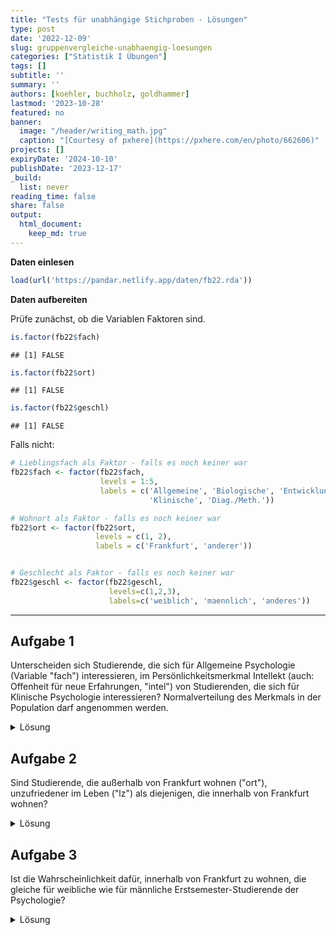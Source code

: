 ```yaml
---
title: "Tests für unabhängige Stichproben - Lösungen" 
type: post
date: '2022-12-09' 
slug: gruppenvergleiche-unabhaengig-loesungen 
categories: ["Statistik I Übungen"] 
tags: [] 
subtitle: ''
summary: '' 
authors: [koehler, buchholz, goldhammer] 
lastmod: '2023-10-28'
featured: no
banner:
  image: "/header/writing_math.jpg"
  caption: "[Courtesy of pxhere](https://pxhere.com/en/photo/662606)"
projects: []
expiryDate: '2024-10-10'
publishDate: '2023-12-17'
_build:
  list: never
reading_time: false
share: false
output:
  html_document:
    keep_md: true
---
```





**Daten einlesen**


```r
load(url('https://pandar.netlify.app/daten/fb22.rda')) 
```

**Daten aufbereiten**

Prüfe zunächst, ob die Variablen Faktoren sind.


```r
is.factor(fb22$fach)
```

```
## [1] FALSE
```

```r
is.factor(fb22$ort)
```

```
## [1] FALSE
```

```r
is.factor(fb22$geschl)
```

```
## [1] FALSE
```

Falls nicht:


```r
# Lieblingsfach als Faktor - falls es noch keiner war
fb22$fach <- factor(fb22$fach, 
                    levels = 1:5,
                    labels = c('Allgemeine', 'Biologische', 'Entwicklung',
                               'Klinische', 'Diag./Meth.'))

# Wohnort als Faktor - falls es noch keiner war
fb22$ort <- factor(fb22$ort, 
                   levels = c(1, 2),
                   labels = c('Frankfurt', 'anderer'))


# Geschlecht als Faktor - falls es noch keiner war
fb22$geschl <- factor(fb22$geschl, 
                      levels=c(1,2,3), 
                      labels=c('weiblich', 'maennlich', 'anderes'))
```

***

## Aufgabe 1
Unterscheiden sich Studierende, die sich für Allgemeine Psychologie (Variable "fach") interessieren, im Persönlichkeitsmerkmal Intellekt (auch: Offenheit für neue Erfahrungen, "intel") von Studierenden, die sich für Klinische Psychologie interessieren? Normalverteilung des Merkmals in der Population darf angenommen werden. 

<details><summary>Lösung</summary>
**Deskriptivstatistische Beantwortung der Fragestellung: grafisch**

```r
data1 <- fb22[ (which(fb22$fach=="Allgemeine"|fb22$fach=="Klinische")), ]
data1$fach <- droplevels(data1$fach)
boxplot(data1$intel ~ data1$fach,
        xlab="Interessenfach", ylab="Intellekt", 
        las=1, cex.lab=1.5, 
        main="Interessenfach und Intellekt")
```

![](pandar.git//lehre/statistik-i/gruppenvergleiche-unabhaengig-loesungen_files/figure-html/unnamed-chunk-4-1.png)<!-- -->

**Deskriptivstatistische Beantwortung der Fragestellung: statistisch**


```r
# Überblick

library(psych)
describeBy(data1$intel, data1$fach)
```

```
## 
##  Descriptive statistics by group 
## group: Allgemeine
##    vars  n mean   sd median trimmed  mad min max range skew kurtosis   se
## X1    1 19 3.79 0.48   3.75    3.76 0.37   3   5     2 0.59     0.08 0.11
## ------------------------------------------------------------------------------------------ 
## group: Klinische
##    vars  n mean   sd median trimmed  mad  min  max range  skew kurtosis   se
## X1    1 57 3.54 0.63   3.75    3.56 0.37 1.75 4.75     3 -0.63     0.34 0.08
```

```r
# Berechnung der empirischen Standardabweichung

intel.A <- data1$intel[(data1$fach=="Allgemeine")]
sigma.A <- sd(intel.A)
n.A <- length(intel.A[!is.na(intel.A)])
sd.A <- sigma.A * sqrt((n.A-1) / n.A)
sd.A 
```

```
## [1] 0.4677997
```

```r
intel.B <- data1$intel[(data1$fach=="Klinische")]
sigma.B <- sd(intel.B)
n.B <- length(intel.B[!is.na(intel.B)])
sd.B <- sigma.B * sqrt((n.B-1) / n.B)
sd.B
```

```
## [1] 0.6255499
```

Mittelwert der Allgemeinen Psychologen (_M_ = 3.79, _SD_ = 0.47) unterscheidet sich deskriptivstatistisch vom Mittelwert der Klinischen (_M_ = 3.54, _SD_ = 0.63).


**Voraussetzungsprüfung: Normalverteilung**

Nicht nötig, da Normalverteilung in Population angenommen werden darf (s. Aufgabenstellung).

**Hypothesen**

* Art des Effekts: Unterschiedshypothese  
* Richtung des Effekts: Ungerichtet $\rightarrow$ ungerichtete Hypothesen  
* Größe des Effekts: Unspezifisch  

Hypthesenpaar (statistisch):  

* $H_0$: $\mu_\text{Allgemeine} =   \mu_\text{Klinische}$
* $H_1$: $\mu_\text{Allgemeine} \ne \mu_\text{Klinische}$

**Spezifikation des Signifikanzniveaus** 

$\alpha = .05$

**Voraussetzungsprüfung: Varianzhomogenität**


```r
library(car)
leveneTest(data1$intel ~ data1$fach)
```

```
## Levene's Test for Homogeneity of Variance (center = median)
##       Df F value Pr(>F)
## group  1  1.3813 0.2437
##       74
```


_F_(1, 74) = 1.38, _p_ = 0.244 $\rightarrow$ Das Ergebnis ist nicht signifikant, die $H_0$ wird beibehalten und Varianzhomogenität angenommen.

**Durchführung des _t_-Tests**


```r
t.test(data1$intel ~ data1$fach,           # abhängige Variable ~ unabhängige Variable
       paired = F,                   # Stichproben sind unabhängig 
       alternative = "two.sided",         # zweiseitige Testung
       var.equal = T,                # Varianzhomogenität ist gegeben (-> Levene-Test)
       conf.level = .95)             # alpha = .05 
```

```
## 
## 	Two Sample t-test
## 
## data:  data1$intel by data1$fach
## t = 1.6058, df = 74, p-value = 0.1126
## alternative hypothesis: true difference in means between group Allgemeine and group Klinische is not equal to 0
## 95 percent confidence interval:
##  -0.0612611  0.5700330
## sample estimates:
## mean in group Allgemeine  mean in group Klinische 
##                 3.789474                 3.535088
```



**Formales Berichten des Ergebnisses**

Es wurde untersucht, ob sich Studierende, die sich für Allgemeine Psychologie interessieren, im Persönlichkeitsmerkmal 'Intellekt' (auch: Offenheit für neue Erfahrungen) von Studierenden, die sich für Klinische Psychologie interessieren, unterscheiden. Deskriptiv liegt ein solcher Unterschied vor: Die Mittelwerte betragen 3.79 (Allgemeine, _SD_ = 0.47) und 3.54 (Klinische, _SD_ = 0.63). Der entsprechende _t_-Test zeigt jedoch ein nicht signifikantes Ergebnis (_t_(_df_ = 74, zweis.) = 1.61, _p_ = 0.113). Die Nullhypothese konnte nicht verworfen werden und wird beibehalten. Die Studierenden sind im Persönlichkeitsmerkmal 'Intellekt' unabhängig davon, ob sie sich für Allgemeine Psychologie oder für Klinische Psychologie interessieren.

</details>

## Aufgabe 2
Sind Studierende, die außerhalb von Frankfurt wohnen ("ort"), unzufriedener im Leben ("lz") als diejenigen, die innerhalb von Frankfurt wohnen?  

<details><summary>Lösung</summary>
**Deskriptivstatistische Beantwortung der Fragestellung: grafisch**


```r
boxplot(fb22$lz ~ fb22$ort,
        xlab="Wohnort", ylab="Lebenszufriedenheit", 
        las=1, cex.lab=1.5, 
        main="Wohnort und Lebenszufriedenheit")
```

![](pandar.git//lehre/statistik-i/gruppenvergleiche-unabhaengig-loesungen_files/figure-html/unnamed-chunk-10-1.png)<!-- -->

**Deskriptivstatistische Beantwortung der Fragestellung: statistisch**


```r
library(psych)
describeBy(fb22$lz, fb22$ort)
```

```
## 
##  Descriptive statistics by group 
## group: Frankfurt
##    vars  n mean   sd median trimmed  mad min max range  skew kurtosis   se
## X1    1 95  4.8 1.15      5     4.9 1.19 1.4 6.6   5.2 -0.77     0.14 0.12
## ------------------------------------------------------------------------------------------ 
## group: anderer
##    vars  n mean   sd median trimmed  mad min max range  skew kurtosis   se
## X1    1 53 4.68 0.91    4.8    4.75 0.89   2 6.2   4.2 -0.73     0.19 0.13
```

```r
summary(fb22[which(fb22$ort=="Frankfurt"), "lz"])
```

```
##    Min. 1st Qu.  Median    Mean 3rd Qu.    Max.    NA's 
##     1.4     4.2     5.0     4.8     5.7     6.6       1
```

```r
summary(fb22[which(fb22$ort=="anderer"), "lz"])
```

```
##    Min. 1st Qu.  Median    Mean 3rd Qu.    Max.    NA's 
##   2.000   4.200   4.800   4.683   5.400   6.200       1
```



Mittelwert der Nicht-Frankfurter:innen ist deskriptiv niedriger als der der Frankfurter:innen.

**Voraussetzungsprüfung: Normalverteilung**


```r
par(mfrow=c(1,2))
lz.F <- fb22[which(fb22$ort=="Frankfurt"), "lz"]
hist(lz.F, xlim=c(1,9), ylim=c(0,.5), main="Lebenzufriedenheit\n(Frankfurter)", xlab="", ylab="", las=1, prob=T)
curve(dnorm(x, mean=mean(lz.F, na.rm=T), sd=sd(lz.F, na.rm=T)), col="red", lwd=2, add=T)
qqnorm(lz.F)
qqline(lz.F, col="red")
```

<img src="pandar.git//lehre/statistik-i/gruppenvergleiche-unabhaengig-loesungen_files/figure-html/unnamed-chunk-13-1.png" style="display: block; margin: auto;" />

$\rightarrow$ Entscheidung: Normalverteilung wird nicht angenommen


```r
par(mfrow=c(1,2))
lz.a <- fb22[which(fb22$ort=="anderer"), "lz"]
hist(lz.a, xlim=c(1,9), main="Lebenszufriedenheit\n(Nicht-Frankfurter)", xlab="", ylab="", las=1, prob=T)
curve(dnorm(x, mean=mean(lz.a, na.rm=T), sd=sd(lz.a, na.rm=T)), col="red", lwd=2, add=T)
qqnorm(lz.a)
qqline(lz.a, col="red")
```

<img src="pandar.git//lehre/statistik-i/gruppenvergleiche-unabhaengig-loesungen_files/figure-html/unnamed-chunk-14-1.png" style="display: block; margin: auto;" />

$\rightarrow$ Entscheidung: Normalverteilung wird nicht angenommmen 


**Hypothesen**

* Art des Effekts: Unterschiedshypothese  
* Richtung des Effekts: Gerichtet $\rightarrow$ gerichtete Hypothesen  
* Größe des Effekts: Unspezifisch  

Hypthesenpaar (statistisch):  

* $H_0$: $\eta_\text{Frankfurter} \le \eta_\text{nicht-Frankfurter}$  
* $H_1$: $\eta_\text{Frankfurter} >   \eta_\text{nicht-Frankfurter}$

**Spezifikation des Signifikanzniveaus**

$\alpha = .05$

**Durchführung des Wilcoxon-Tests**


```r
wilcox.test(fb22$lz ~ fb22$ort,           # abhängige Variable ~ unabhängige Variable
       paired = F,                   # Stichproben sind unabhängig 
       alternative = "greater",         # einseitige Testung: Gruppe1 (Frankfurter:innen) > Gruppe2 (Nicht-Frankfurter:innen) 
       conf.level = .95)             # alpha = .05 
```

```
## 
## 	Wilcoxon rank sum test with continuity correction
## 
## data:  fb22$lz by fb22$ort
## W = 2775, p-value = 0.1515
## alternative hypothesis: true location shift is greater than 0
```



**Formales Berichten des Ergebnisses** 

Es wurde untersucht, ob außerhalb von Frankfurt wohnende Studierende unzufriedener im Leben sind als die in Frankfurt wohnenden. Deskriptiv  zeigt sich das erwartete Muster: die Nicht-Frankfurter:innen sind weniger zufrieden (_Mdn_ = 4.8, _IQB_ = [4.2 ; 5.4]) als die Frankfurter:innen (_Mdn_ = 5, _IQB_ = [4.2 ; 5.7]). Jedoch ist das Ergebnis des einseitigen Wilcoxon-Tests nicht signifikant (_W_ = 2775, _p_ = 0.151). Die Nullhypothese konnte nicht verworfen werden und wird beibehalten. 


</details>

## Aufgabe 3
Ist die Wahrscheinlichkeit dafür, innerhalb von Frankfurt zu wohnen, die gleiche für weibliche wie für männliche Erstsemester-Studierende der Psychologie?

<details><summary>Lösung</summary>
Beide Variablen sind nominalskaliert $\rightarrow \chi^2$-Test

**Voraussetzungen**  

1. Die einzelnen Beobachtungen sind voneinander unabhängig $\rightarrow$ ok
2. Jede Person lässt sich eindeutig einer Kategorie bzw. Merkmalskombination zuordnen $\rightarrow$ ok
3. Zellbesetzung für alle $n_{ij}$ > 5 $\rightarrow$ Prüfung anhand von Häufigkeitstabelle 


```r
fb22$geschlecht <- fb22$geschl
fb22$geschlecht[fb22$geschlecht=="anderes"] <- NA #Umkodieren von "anderes" in fehlenden Wert
fb22$geschlecht <- droplevels(fb22$geschlecht) #Level "anderes" wird eliminiert
tab <- table(fb22$geschlecht, fb22$ort)
tab
```

```
##            
##             Frankfurt anderer
##   weiblich         79      46
##   maennlich        15       8
```

$\rightarrow n_{ij}$ > 5 in allen Zellen gegeben

**Hypothesen**

* Art des Effekts: Zusammenhangshypothese
* Richtung des Effekts: Ungerichtet
* Größe des Effekts: Unspezifisch

Hyothesenpaar (inhaltlich):  

* $H_0$: Weibliche und männliche Studierende der Psychologie wohnen mit gleicher Wahrscheinlichkeit innerhalb bzw. außerhalb von Frankfurt.  
* $H_1$: Weibliche und männliche Studierende der Psychologie unterscheiden sich in der Wahrscheinlichkeit, innerhalb bzw. außerhalb von Frankfurt zu wohnen.  

Hypothesenpaar (statistisch):  

* $H_0$: $\pi_{ij} =    \pi_{i\bullet} \cdot \pi_{\bullet j}$  
* $H_1$: $\pi_{ij} \neq \pi_{i\bullet} \cdot \pi_{\bullet j}$ 

**Durchführung des $\chi^2$-Test in R**


```r
chisq.test(tab, correct=FALSE)
```

```
## 
## 	Pearson's Chi-squared test
## 
## data:  tab
## X-squared = 0.034116, df = 1, p-value = 0.8535
```



$\chi^2$ = 0.034, df = 1, _p_ = 0.853 $\rightarrow H_0$

**Effektstärke Phi ($\phi$)**


```r
library(psych)
phi(tab)
```

```
## [1] -0.02
```

**Ergebnisinterpretation**

Es wurde untersucht, ob sich männliche und weibliche Studierende in ihrem Wohnort (Frankfurt vs. außerhalb) unterscheiden. Zur Beantwortung der Fragestellung wurde ein Vierfelder-Chi-Quadrat-Test für unabhängige Stichproben berechnet. Der Zusammenhang zwischen Wohnort und Geschlecht ist nicht signifikant ($\chi^2$(1) = 0.034, _p_ = 0.853), somit wird die Nullhypothese beibehalten. Der Effekt ist von vernachlässigbarer Stärke ($\phi$ = -0.02). Männliche und weibliche Studierende wohnen also mit gleicher Wahrscheinlichkeit in Frankfurt bzw. außerhalb von Frankfurt.

</details>

